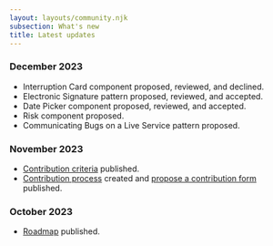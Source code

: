 ```yaml
---
layout: layouts/community.njk
subsection: What's new
title: Latest updates
---
```


### December 2023

- Interruption Card component proposed, reviewed, and declined.
- Electronic Signature pattern proposed, reviewed, and accepted.
- Date Picker component proposed, reviewed, and accepted.
- Risk component proposed.
- Communicating Bugs on a Live Service pattern proposed.

### November 2023

- [Contribution criteria](/community/criteria) published.
- [Contribution process](/community/contribute) created and [propose a contribution form](https://forms.gle/Hp56F9mYxz8Mh4BZ8) published.

### October 2023

- [Roadmap](/community/roadmap) published.
